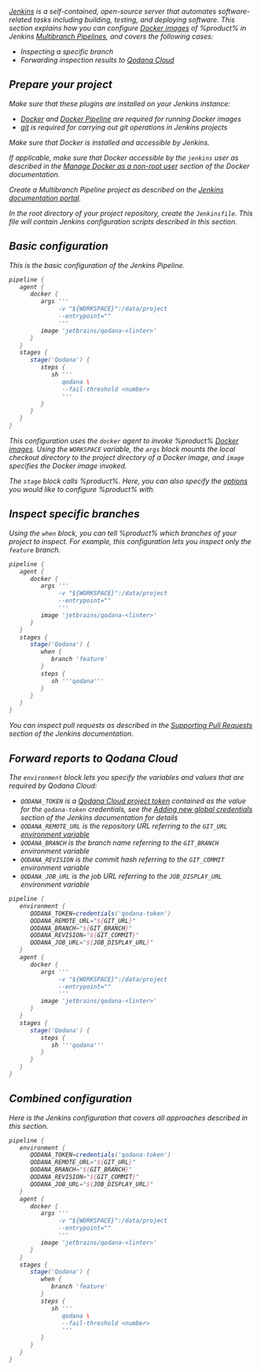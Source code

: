 [//]: # (title: Jenkins)

<var name="JenkinsLink" value="www.jenkins.io/doc/book/pipeline/jenkinsfile/#using-environment-variables"/>
<var name="Multipipe" value="www.jenkins.io/doc/book/pipeline/multibranch/#branches-and-pull-requests"/>
<var name="MultipipeCreate" value="www.jenkins.io/doc/book/pipeline/multibranch/#creating-a-multibranch-pipeline"/>
<var name="Dockeraccess" value="docs.docker.com/engine/install/linux-postinstall/#manage-docker-as-a-non-root-user"/>
<var name="Dplugin" value="plugins.jenkins.io/docker-plugin/"/>
<var name="DPplugin" value="plugins.jenkins.io/docker-workflow/"/>
<var name="Gplugin" value="plugins.jenkins.io/git/"/>
<var name="JPullRequests" value="www.jenkins.io/doc/book/pipeline/multibranch/#supporting-pull-requests" />
<var name="JenkinsCred" value="www.jenkins.io/doc/book/using/using-credentials/#adding-new-global-credentials"/>

[Jenkins](https://www.jenkins.io/doc/) is a self-contained, open-source server that automates software-related tasks 
including building, testing, and deploying software. This section explains how you can configure 
[Docker images](docker-images.md) of %product% in Jenkins [Multibranch Pipelines](https://%Multipipe%), and covers the
following cases:

* Inspecting a specific branch
* Forwarding inspection results to [Qodana Cloud](cloud-about.xml) 

## Prepare your project

Make sure that these plugins are installed on your Jenkins instance:

* [Docker](https://%Dplugin%) and [Docker Pipeline](https://%DPplugin%) are required for running Docker images
* [git](https://%Gplugin%) is required for carrying out git operations in Jenkins projects

Make sure that Docker is installed and accessible by Jenkins. 

If applicable, make sure that Docker accessible by the `jenkins` user as described in the 
[Manage Docker as a non-root user](https://%Dockeraccess%) section of the Docker documentation.

Create a Multibranch Pipeline project as described on the [Jenkins documentation portal](https://%MultipipeCreate%).

In the root directory of your project repository, create the `Jenkinsfile`. This file will contain Jenkins 
configuration scripts described in this section. 

## Basic configuration

This is the basic configuration of the Jenkins Pipeline.

```groovy
pipeline {
   agent {
      docker {
         args '''
              -v "${WORKSPACE}":/data/project
              --entrypoint=""
              '''
         image 'jetbrains/qodana-<linter>'
      }
   }
   stages {
      stage('Qodana') {
         steps {
            sh '''
               qodana \
               --fail-threshold <number>
               '''
         }
      }
   }    
}
```

This configuration uses the `docker` agent to invoke %product% [Docker images](docker-images.md). Using the 
`WORKSPACE` variable, the `args` block mounts the local checkout directory to the project directory of a Docker image, 
and `image` specifies the Docker image invoked.  

The `stage` block calls %product%. Here, you can also specify the [options](docker-image-configuration.xml) 
you would like to configure %product% with.  

## Inspect specific branches

Using the `when` block, you can tell %product% which branches of your project to inspect. For example, this configuration 
lets you inspect only the `feature` branch. 

```groovy
pipeline {
   agent {
      docker {
         args '''
              -v "${WORKSPACE}":/data/project
              --entrypoint=""
              '''
         image 'jetbrains/qodana-<linter>'
      }
   }
   stages {
      stage('Qodana') {
         when {
            branch 'feature'
         }
         steps {
            sh '''qodana'''
         }
      }
   }    
}
```

You can inspect pull requests as described in the [Supporting Pull Requests](https://%JPullRequests%) section
of the Jenkins documentation.

## Forward reports to Qodana Cloud

The `environment` block lets you specify the variables and values that are required by Qodana Cloud:

* `QODANA_TOKEN` is a [Qodana Cloud project token](cloud-projects.xml#cloud-manage-projects) contained as the value for 
   the `qodana-token` credentials, see the [Adding new global credentials](https://%JenkinsCred%) section of the Jenkins documentation for details
* `QODANA_REMOTE_URL` is the repository URL referring to the `GIT_URL` [environment variable](https://%JenkinsLink%)
* `QODANA_BRANCH` is the branch name referring to the `GIT_BRANCH` environment variable
* `QODANA_REVISION` is the commit hash referring to the `GIT_COMMIT` environment variable
* `QODANA_JOB_URL` is the job URL referring to the `JOB_DISPLAY_URL` environment variable

```groovy
pipeline {
   environment {
      QODANA_TOKEN=credentials('qodana-token')
      QODANA_REMOTE_URL="${GIT_URL}"
      QODANA_BRANCH="${GIT_BRANCH}"
      QODANA_REVISION="${GIT_COMMIT}"
      QODANA_JOB_URL="${JOB_DISPLAY_URL}"
   }
   agent {
      docker {
         args '''
              -v "${WORKSPACE}":/data/project
              --entrypoint=""
              '''
         image 'jetbrains/qodana-<linter>'
      }
   }
   stages {
      stage('Qodana') {
         steps {
            sh '''qodana'''
         }
      }
   }
}
```

## Combined configuration

Here is the Jenkins configuration that covers all approaches described in this section. 

```groovy
pipeline {
   environment {
      QODANA_TOKEN=credentials('qodana-token')
      QODANA_REMOTE_URL="${GIT_URL}"
      QODANA_BRANCH="${GIT_BRANCH}"
      QODANA_REVISION="${GIT_COMMIT}"
      QODANA_JOB_URL="${JOB_DISPLAY_URL}" 
   }
   agent {
      docker {
         args '''
              -v "${WORKSPACE}":/data/project
              --entrypoint=""
              '''
         image 'jetbrains/qodana-<linter>'
      }
   }
   stages {
      stage('Qodana') {
         when {
            branch 'feature'
         }
         steps {
            sh '''
               qodana \
               --fail-threshold <number>
               '''
         }
      }
   }
}
```